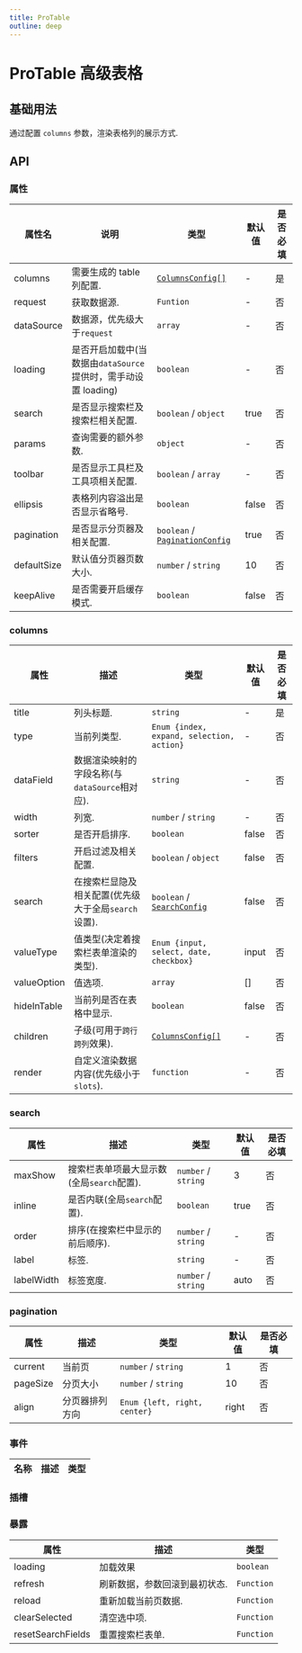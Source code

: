 ```yaml
---
title: ProTable
outline: deep
---
```


# ProTable 高级表格

## 基础用法

通过配置 `columns` 参数，渲染表格列的展示方式.

<demo vue="../examples/pro-table/basic.vue" stackblitz="true"/>

## API

### 属性

| 属性名        | 说明                                                           | 类型                                          | 默认值 | 是否必填 |
| ----------- | -------------------------------------------------------------- | --------------------------------------------- | ------ | -------- |
| columns     | 需要生成的 table 列配置.                                       | [`ColumnsConfig[]`](#columns)                 | -      | 是       |
| request     | 获取数据源.                                                    | `Funtion`                                     | -      | 否       |
| dataSource  | 数据源，优先级大于`request`                                    | `array`                                       | -      | 否       |
| loading     | 是否开启加载中(当数据由`dataSource`提供时，需手动设置 loading) | `boolean`                                     | -      | 否       |
| search      | 是否显示搜索栏及搜索栏相关配置.                                | `boolean` / `object`                          | true   | 否       |
| params      | 查询需要的额外参数.                                            | `object`                                      | -      | 否       |
| toolbar     | 是否显示工具栏及工具项相关配置.                                | `boolean` / `array`                           | -      | 否       |
| ellipsis    | 表格列内容溢出是否显示省略号.                                  | `boolean`                                     | false  | 否       |
| pagination  | 是否显示分页器及相关配置.                                      | `boolean` / [`PaginationConfig`](#pagination) | true   | 否       |
| defaultSize | 默认值分页器页数大小.                                          | `number` / `string`                           | 10     | 否       |
| keepAlive   | 是否需要开启缓存模式.                                          | `boolean`                                     | false  | 否       |

### columns

| 属性        | 描述                                                | 类型                                      | 默认值 | 是否必填 |
| ----------- | --------------------------------------------------- | ----------------------------------------- | ------ | -------- |
| title       | 列头标题.                                           | `string`                                  | -      | 是       |
| type        | 当前列类型.                                         | `Enum {index, expand, selection, action}` | -      | 否       |
| dataField   | 数据渲染映射的字段名称(与`dataSource`相对应).       | `string`                                  | -      | 否       |
| width       | 列宽.                                               | `number` / `string`                       | -      | 否       |
| sorter      | 是否开启排序.                                       | `boolean`                                 | false  | 否       |
| filters     | 开启过滤及相关配置.                                 | `boolean` / `object`                      | false  | 否       |
| search      | 在搜索栏显隐及相关配置(优先级大于全局`search`设置). | `boolean` / [`SearchConfig`](#search)     | false  | 否       |
| valueType   | 值类型(决定着搜索栏表单渲染的类型).                 | `Enum {input, select, date, checkbox}`    | input  | 否       |
| valueOption | 值选项.                                             | `array`                                   | []     | 否       |
| hideInTable | 当前列是否在表格中显示.                             | `boolean`                                 | false  | 否       |
| children    | 子级(可用于`跨行跨列`效果).                         | [`ColumnsConfig[]`](#columns)             | -      | 否       |
| render      | 自定义渲染数据内容(优先级小于`slots`).              | `function`                                | -      | 否       |

### search

| 属性       | 描述                                      | 类型                | 默认值 | 是否必填 |
| ---------- | ----------------------------------------- | ------------------- | ------ | -------- |
| maxShow    | 搜索栏表单项最大显示数(全局`search`配置). | `number` / `string` | 3      | 否       |
| inline     | 是否内联(全局`search`配置).               | `boolean`           | true   | 否       |
| order      | 排序(在搜索栏中显示的前后顺序).           | `number` / `string` | -      | 否       |
| label      | 标签.                                     | `string`            | -      | 否       |
| labelWidth | 标签宽度.                                 | `number` / `string` | auto   | 否       |

### pagination

| 属性     | 描述           | 类型                         | 默认值 | 是否必填 |
| -------- | -------------- | ---------------------------- | ------ | -------- |
| current  | 当前页         | `number` / `string`          | 1      | 否       |
| pageSize | 分页大小       | `number` / `string`          | 10     | 否       |
| align    | 分页器排列方向 | `Enum {left, right, center}` | right  | 否       |

### 事件

| 名称 | 描述 | 类型 |
| ---- | ---- | ---- |

### 插槽

### 暴露

| 属性              | 描述                          | 类型       |
| ----------------- | ----------------------------- | ---------- |
| loading           | 加载效果                      | `boolean`  |
| refresh           | 刷新数据，参数回滚到最初状态. | `Function` |
| reload            | 重新加载当前页数据.           | `Function` |
| clearSelected     | 清空选中项.                   | `Function` |
| resetSearchFields | 重置搜索栏表单.               | `Function` |
